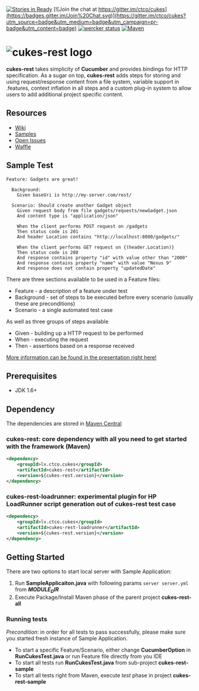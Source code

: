 [![Stories in Ready](https://img.shields.io/waffle/label/ctco/cukes/ready.svg?label=Ready&style=flat)](https://waffle.io/ctco/cukes)
[![Join the chat at https://gitter.im/ctco/cukes](https://badges.gitter.im/Join%20Chat.svg)](https://gitter.im/ctco/cukes?utm_source=badge&utm_medium=badge&utm_campaign=pr-badge&utm_content=badge)
[![wercker status](https://app.wercker.com/status/91bd08250ec1cee694c8d0e5c95f85ce/s/master "wercker status")](https://app.wercker.com/project/byKey/91bd08250ec1cee694c8d0e5c95f85ce)
[![Maven](https://img.shields.io/maven-central/v/lv.ctco.cukes/cukes.svg)](http://search.maven.org/#search|ga|1|lv.ctco.cukes)

# ![cukes-rest logo](assets/cukes-rest-logo.png)
**cukes-rest** takes simplicity of **Cucumber** and provides bindings for HTTP specification. As a sugar on top, **cukes-rest**
adds steps for storing and using request/response content from a file system, variable support in .features, context 
inflation in all steps and a custom plug-in system to allow users to add additional project specific
content. 

## Resources
- [Wiki](https://github.com/ctco/cukes/wiki)
- [Samples](https://github.com/ctco/cukes/wiki/Test-Samples)
- [Open Issues](https://github.com/ctco/cukes/issues)
- [Waffle](https://waffle.io/ctco/cukes)

## Sample Test

```gherkin
Feature: Gadgets are great!

  Background:
    Given baseUri is http://my-server.com/rest/

  Scenario: Should create another Gadget object
    Given request body from file gadgets/requests/newGadget.json
    And content type is "application/json"

    When the client performs POST request on /gadgets
    Then status code is 201
    And header Location contains "http://localhost:8080/gadgets/"

    When the client performs GET request on {(header.Location)}
    Then status code is 200
    And response contains property "id" with value other than "2000"
    And response contains property "name" with value "Nexus 9"
    And response does not contain property "updatedDate"
```

There are three sections available to be used in a Feature files:
- Feature - a description of a feature under test
- Background - set of steps to be executed before every scenario (usually these are preconditions)
- Scenario - a single automated test case

As well as three groups of steps available
- Given - building up a HTTP request to be performed
- When - executing the request
- Then - assertions based on a response received
         
[More information can be found in the presentation right here!](https://speakerdeck.com/larchaon/getting-started-with-cukes-rest)
          
## Prerequisites
- JDK 1.6+

## Dependency
The dependencies are stored in [Maven Central](http://search.maven.org/#search|ga|1|lv.ctco.cukes)

### cukes-rest: core dependency with all you need to get started with the framework (Maven)

```xml
<dependency>
    <groupId>lv.ctco.cukes</groupId>
    <artifactId>cukes-rest</artifactId>
    <version>${cukes-rest.version}</version>
</dependency>
```

### cukes-rest-loadrunner: experimental plugin for HP LoadRunner script generation out of cukes-rest test case

```xml
<dependency>
    <groupId>lv.ctco.cukes</groupId>
    <artifactId>cukes-rest-loadrunner</artifactId>
    <version>${cukes-rest.version}</version>
</dependency>
```

## Getting Started

There are two options to start local server with Sample Application:

1. Run **SampleApplicaiton.java** with following params `server server.yml` from **$MODULE_DIR$**
2. Execute Package/Install Maven phase of the parent project **cukes-rest-all**

### Running tests

*Precondition*: in order for all tests to pass successfully, please make sure you started fresh instance of Sample Application.

- To start a specific Feature/Scenario, either change **CucumberOption** in **RunCukesTest.java** or run Feature file directly from you IDE
- To start all tests run **RunCukesTest.java** from sub-project **cukes-rest-sample**
- To start all tests right from Maven, execute _test_ phase in project **cukes-rest-sample**
